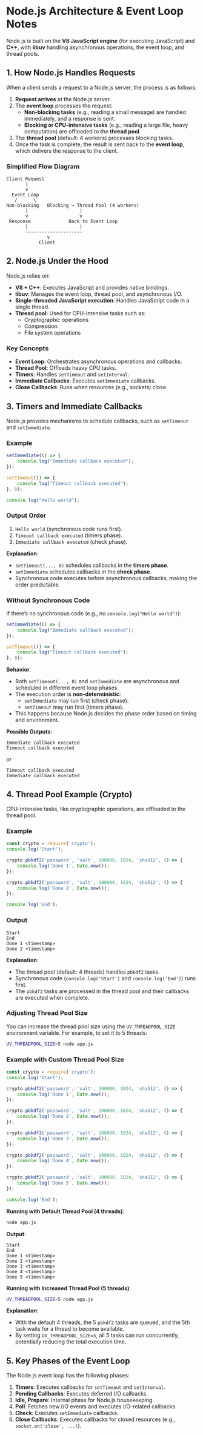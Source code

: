 # Node.js Architecture & Event Loop Notes

Node.js is built on the **V8 JavaScript engine** (for executing JavaScript) and **C++**, with **libuv** handling asynchronous operations, the event loop, and thread pools.

## 1. How Node.js Handles Requests

When a client sends a request to a Node.js server, the process is as follows:

1. **Request arrives** at the Node.js server.
2. The **event loop** processes the request:
   - **Non-blocking tasks** (e.g., reading a small message) are handled immediately, and a response is sent.
   - **Blocking or CPU-intensive tasks** (e.g., reading a large file, heavy computation) are offloaded to the **thread pool**.
3. The **thread pool** (default: 4 workers) processes blocking tasks.
4. Once the task is complete, the result is sent back to the **event loop**, which delivers the response to the client.

### Simplified Flow Diagram

```
Client Request
       |
       v
  Event Loop
   /      \
Non-blocking   Blocking → Thread Pool (4 workers)
       |                   |
       v                   v
 Response              Back to Event Loop
       |                   |
       ---------------------
               v
            Client
```

## 2. Node.js Under the Hood

Node.js relies on:
- **V8 + C++**: Executes JavaScript and provides native bindings.
- **libuv**: Manages the event loop, thread pool, and asynchronous I/O.
- **Single-threaded JavaScript execution**: Handles JavaScript code in a single thread.
- **Thread pool**: Used for CPU-intensive tasks such as:
  - Cryptographic operations
  - Compression
  - File system operations

### Key Concepts
- **Event Loop**: Orchestrates asynchronous operations and callbacks.
- **Thread Pool**: Offloads heavy CPU tasks.
- **Timers**: Handles `setTimeout` and `setInterval`.
- **Immediate Callbacks**: Executes `setImmediate` callbacks.
- **Close Callbacks**: Runs when resources (e.g., sockets) close.

## 3. Timers and Immediate Callbacks

Node.js provides mechanisms to schedule callbacks, such as `setTimeout` and `setImmediate`.

### Example
```javascript
setImmediate(() => {
    console.log("Immediate callback executed");
});

setTimeout(() => {
    console.log("Timeout callback executed");
}, 0);

console.log("Hello world");
```

### Output Order
1. `Hello world` (synchronous code runs first).
2. `Timeout callback executed` (timers phase).
3. `Immediate callback executed` (check phase).

**Explanation**:
- `setTimeout(..., 0)` schedules callbacks in the **timers phase**.
- `setImmediate` schedules callbacks in the **check phase**.
- Synchronous code executes before asynchronous callbacks, making the order predictable.

### Without Synchronous Code
If there’s no synchronous code (e.g., no `console.log("Hello world")`):

```javascript
setImmediate(() => {
    console.log("Immediate callback executed");
});

setTimeout(() => {
    console.log("Timeout callback executed");
}, 0);
```

**Behavior**:
- Both `setTimeout(..., 0)` and `setImmediate` are asynchronous and scheduled in different event loop phases.
- The execution order is **non-deterministic**:
  - `setImmediate` may run first (check phase).
  - `setTimeout` may run first (timers phase).
- This happens because Node.js decides the phase order based on timing and environment.

**Possible Outputs**:
```
Immediate callback executed
Timeout callback executed
```
*or*
```
Timeout callback executed
Immediate callback executed
```

## 4. Thread Pool Example (Crypto)

CPU-intensive tasks, like cryptographic operations, are offloaded to the thread pool.

### Example
```javascript
const crypto = require('crypto');
console.log('Start');

crypto.pbkdf2('password', 'salt', 100000, 1024, 'sha512', () => {
    console.log('Done 1', Date.now());
});

crypto.pbkdf2('password', 'salt', 100000, 1024, 'sha512', () => {
    console.log('Done 2', Date.now());
});

console.log('End');
```

### Output
```
Start
End
Done 1 <timestamp>
Done 2 <timestamp>
```

**Explanation**:
- The thread pool (default: 4 threads) handles `pbkdf2` tasks.
- Synchronous code (`console.log('Start')` and `console.log('End')`) runs first.
- The `pbkdf2` tasks are processed in the thread pool and their callbacks are executed when complete.

### Adjusting Thread Pool Size
You can increase the thread pool size using the `UV_THREADPOOL_SIZE` environment variable. For example, to set it to 5 threads:

```bash
UV_THREADPOOL_SIZE=5 node app.js
```

### Example with Custom Thread Pool Size
```javascript
const crypto = require('crypto');
console.log('Start');

crypto.pbkdf2('password', 'salt', 100000, 1024, 'sha512', () => {
    console.log('Done 1', Date.now());
});

crypto.pbkdf2('password', 'salt', 100000, 1024, 'sha512', () => {
    console.log('Done 2', Date.now());
});

crypto.pbkdf2('password', 'salt', 100000, 1024, 'sha512', () => {
    console.log('Done 3', Date.now());
});

crypto.pbkdf2('password', 'salt', 100000, 1024, 'sha512', () => {
    console.log('Done 4', Date.now());
});

crypto.pbkdf2('password', 'salt', 100000, 1024, 'sha512', () => {
    console.log('Done 5', Date.now());
});

console.log('End');
```

**Running with Default Thread Pool (4 threads)**:
```bash
node app.js
```

**Output**:
```
Start
End
Done 1 <timestamp>
Done 2 <timestamp>
Done 3 <timestamp>
Done 4 <timestamp>
Done 5 <timestamp>
```

**Running with Increased Thread Pool (5 threads)**:
```bash
UV_THREADPOOL_SIZE=5 node app.js
```

**Explanation**:
- With the default 4 threads, the 5 `pbkdf2` tasks are queued, and the 5th task waits for a thread to become available.
- By setting `UV_THREADPOOL_SIZE=5`, all 5 tasks can run concurrently, potentially reducing the total execution time.

## 5. Key Phases of the Event Loop

The Node.js event loop has the following phases:
1. **Timers**: Executes callbacks for `setTimeout` and `setInterval`.
2. **Pending Callbacks**: Executes deferred I/O callbacks.
3. **Idle, Prepare**: Internal phase for Node.js housekeeping.
4. **Poll**: Fetches new I/O events and executes I/O-related callbacks.
5. **Check**: Executes `setImmediate` callbacks.
6. **Close Callbacks**: Executes callbacks for closed resources (e.g., `socket.on('close', ...)`).